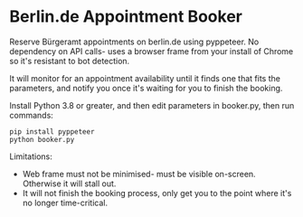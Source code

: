 # Berlin.de Appointment Booker
Reserve Bürgeramt appointments on berlin.de using pyppeteer. No dependency on API calls- uses a browser frame from your install of Chrome so it's resistant to bot detection.

It will monitor for an appointment availability until it finds one that fits the parameters, and notify you once it's waiting for you to finish the booking.

Install Python 3.8 or greater, and then edit parameters in booker.py, then run commands:
```
pip install pyppeteer
python booker.py
```

Limitations:
- Web frame must not be minimised- must be visible on-screen. Otherwise it will stall out.
- It will not finish the booking process, only get you to the point where it's no longer time-critical.